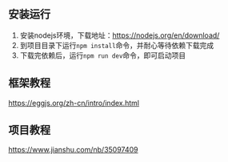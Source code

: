 ## 安装运行
1. 安装nodejs环境，下载地址：https://nodejs.org/en/download/
2. 到项目目录下运行`npm install`命令，并耐心等待依赖下载完成
3. 下载完依赖后，运行`npm run dev`命令，即可启动项目

## 框架教程
https://eggjs.org/zh-cn/intro/index.html

## 项目教程
https://www.jianshu.com/nb/35097409